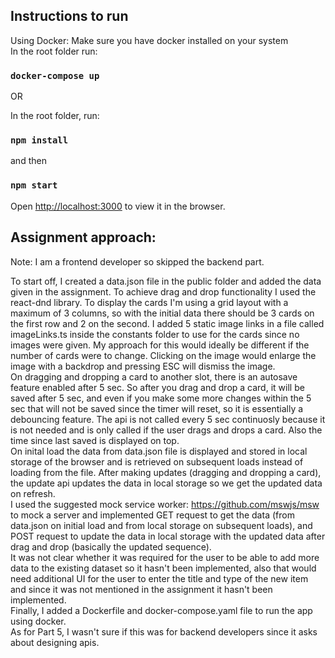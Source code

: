 ## Instructions to run

Using Docker:
Make sure you have docker installed on your system   
In the root folder run:  
### `docker-compose up`

OR

In the root folder, run:
### `npm install`
and then
### `npm start`

Open [http://localhost:3000](http://localhost:3000) to view it in the browser.  

## Assignment approach:  

Note: I am a frontend developer so skipped the backend part.   

To start off, I created a data.json file in the public folder and added the data given in the assignment. To achieve drag and drop functionality I used the react-dnd library. To display the cards I'm using a grid layout with a maximum of 3 columns, so with the initial data there should be 3 cards on the first row and 2 on the second. I added 5 static image links in a file called imageLinks.ts inside the constants folder to use for the cards since no images were given. My approach for this would ideally be different if the number of cards were to change. Clicking on the image would enlarge the image with a backdrop and pressing ESC will dismiss the image.  
On dragging and dropping a card to another slot, there is an autosave feature enabled after 5 sec. So after you drag and drop a card, it will be saved after 5 sec, and even if you make some more changes within the 5 sec that will not be saved since the timer will reset, so it is essentially a debouncing feature. The api is not called every 5 sec continuosly because it is not needed and is only called if the user drags and drops a card. Also the time since last saved is displayed on top.  
On inital load the data from data.json file is displayed and stored in local storage of the browser and is retrieved on subsequent loads instead of loading from the file. After making updates (dragging and dropping a card), the update api updates the data in local storage so we get the updated data on refresh.   
I used the suggested mock service worker: https://github.com/mswjs/msw to mock a server and implemented GET request to get the data (from data.json on initial load and from local storage on subsequent loads), and POST request to update the data in local storage with the updated data after drag and drop (basically the updated sequence).   
It was not clear whether it was required for the user to be able to add more data to the existing dataset so it hasn't been implemented, also that would need additional UI for the user to enter the title and type of the new item and since it was not mentioned in the assignment it hasn't been implemented.   
Finally, I added a Dockerfile and docker-compose.yaml file to run the app using docker.  
As for Part 5, I wasn't sure if this was for backend developers since it asks about designing apis.